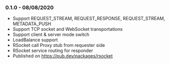 ### 0.1.0 - 08/08/2020
  * Support REQUEST_STREAM, REQUEST_RESPONSE, REQUEST_STREAM, METADATA_PUSH
  * Support TCP socket and WebSocket transportations
  * Support client & server mode switch
  * LoadBalance support
  * RSocket call Proxy stub from requester side
  * RSocket service routing for responder
  * Published on https://pub.dev/packages/rsocket
